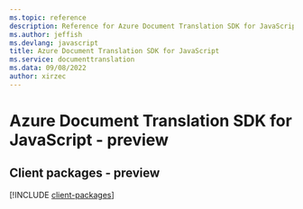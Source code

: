 ```yaml
---
ms.topic: reference
description: Reference for Azure Document Translation SDK for JavaScript
ms.author: jeffish
ms.devlang: javascript
title: Azure Document Translation SDK for JavaScript
ms.service: documenttranslation
ms.data: 09/08/2022
author: xirzec
---
```

# Azure Document Translation SDK for JavaScript - preview

## Client packages - preview
[!INCLUDE [client-packages](document-translation-client-index.md)]